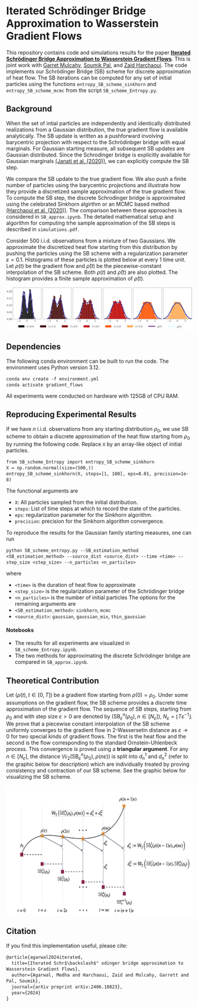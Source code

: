 # Iterated Schrödinger Bridge Approximation to Wasserstein Gradient Flows


This repository contains code and simulations results for the paper [**Iterated Schrödinger Bridge Approximation to Wasserstein Gradient Flows**](https://arxiv.org/abs/2406.10823). This is joint work with [Garret Mulcahy](https://math.washington.edu/people/garrett-mulcahy), [Soumik Pal](https://math.washington.edu/people/soumik-pal), and [Zaid Harchaoui](https://stat.uw.edu/about-us/people/zaid-harchaoui). The code implements our Schrödinger Bridge (SB) scheme for discrete approximation of heat flow. The SB iterations can be computed for any set of initial particles using the functions `entropy_SB_scheme_sinkhorn` and `entropy_SB_scheme_mcmc` from the script `SB_scheme_Entropy.py`. 


## Background

When the set of intial particles are independently and identically distributed realizations from a Gaussian distribution, the true gradient flow is available analytically. The SB update is written as a pushforward involving barycentric projection with respect to the Schrödinbger bridge with equal marginals. For Gaussian starting measure, all subsequent SB updates are Gaussian distributed. Since the Schrodinger bridge is explicitly available for Gaussian marginals [(Janati et al. (2020))](https://proceedings.neurips.cc/paper/2020/hash/766e428d1e232bbdd58664b41346196c-Abstract.html), we can explicitly compute the SB step. 

We compare the SB update to the true gradient flow. We also push a finite number of particles using the barycentric projections and illustrate how they provide a discretized sample approximation of the true gradient flow. To compute the SB step, the discrete Schrodinger bridge is approximated using the celebrated Sinkhorn algirthm or an MCMC based method [(Harchaoui et al. (2020))](https://projecteuclid.org/journals/bernoulli/volume-30/issue-3/Asymptotics-of-discrete-Schr%c3%b6dinger-bridges-via-chaos-decomposition/10.3150/23-BEJ1659.full). The comparison between these approaches is considered in `SB_approx.ipynb`. The detailed mathematical setup and algorithm for computing trhe sample approximation of the SB steps is described in `simulations.pdf`.

Consider $500$ i.i.d. observations from a mixture of two Gaussians. We approximate the discretized heat flow starting from this distribution by pushing the particles using the SB scheme with a regularization parameter $\varepsilon = 0.1$. Histograms of these particles is plotted below at every 1 time unit. Let $\rho(t)$ be the gradient flow and $\hat \rho(t)$ be the piecewise-constant interpolation of the SB scheme. Both $\rho(t)$ and $\hat \rho(t)$ are also plotted. The histogram provides a finite sample approximation of $\hat \rho(t)$.

![Local Image](./results/sinkhorn/gaussian_mix/forward/eps0.1_time5.0.png)


## Dependencies

The following conda environment can be built to run the code. The environment uses Python version 3.12.
```
conda env create -f environment.yml
conda activate gradient_flows
```
All experiments were conducted on hardware with 125GB of CPU RAM.

## Reproducing Experimental Results

If we have $n$ i.i.d. observations from any starting distribution $\rho_0$, we use SB scheme to obtain a discrete approximation of the heat flow starting from $\rho_0$ by running the following code. Replace `X` by an array-like object of initial particles.

```
from SB_scheme_Entropy import entropy_SB_scheme_sinkhorn
X = np.random.normal(size=(500,))
entropy_SB_scheme_sinkhorn(X, steps=[1, 100], eps=0.01, precision=1e-8)
```
The functional arguments are
- `X`: All particles sampled from the initial distribution.
- `steps`: List of time steps at which to record the state of the particles.
- `eps`: regularization parameter for the Sinkhorn algorithm.
- `precision`: precision for the Sinkhorn algorithm convergence.

To reproduce the results for the Gaussian family starting measures, one can run

```
python SB_scheme_entropy.py --SB_estimation_method <SB_estimation_method> --source_dist <source_dist> --time <time> --step_size <step_size> --n_particles <n_particles>
```
where 
- `<time>` is the duration of heat flow to approximate
- `<step_size>` is the regularization parameter of the Schrödinger bridge
- `<n_particles>` is the number of initial particles
The options for the remaining arguments are
- `<SB_estimation_method>`: `sinkhorn`, `mcmc`
- `<source_dist>`: `gaussian`, `gaussian_mix`, `thin_gaussian`

#### Notebooks

- The results for all experiments are visualized in `SB_scheme_Entropy.ipynb`.
- The two methods for approximating the discrete Schrödinger bridge are compared in `SB_approx.ipynb`.

## Theoretical Contribution

Let $\left(\rho(t), t\in[0,T]\right)$ be a gradient flow starting from $\rho(0) = \rho_0$. Under some assumptions on the gradient flow, the SB scheme provides a discrete time approximation of the gradient flow. The sequence of SB steps, starting from $\rho_0$ and with step size $\varepsilon >0$ are denoted by $\left(\text{SB}_{\varepsilon}^n(\rho_0), n \in [N_\varepsilon]\right)$, $N_\varepsilon = \lfloor T \varepsilon^{-1}\rfloor$. We prove that a piecewise constant interpolation of the SB scheme uniformly converges to the gradient flow in 2-Wassersetin distance as $\varepsilon \to 0$ for two special kinds of gradient flows. The first is the heat flow and the second is the flow corresponding to the standard Ornstein-Uhlenbeck process. This convergence is proved using a **triangular argument**. For any $n \in [N_\varepsilon]$, the distance $\mathbb{W}_2\left(\text{SB}_\varepsilon^n(\rho_0), \rho(n \varepsilon)\right)$ is split into $d_n^1$ and $d_n^2$ (refer to the graphic below for description) which are individually treated by proving consistency and contraction of our SB scheme. See the graphic below for visualizing the SB scheme.

<p align="center">
  <img src="./results/triangle_argument.png" alt="Image description" width="622" height="350">
</p>

## Citation

If you find this implementation useful, please cite:

```
@article{agarwal2024iterated,
  title={Iterated Schr$\backslash$" odinger bridge approximation to Wasserstein Gradient Flows},
  author={Agarwal, Medha and Harchaoui, Zaid and Mulcahy, Garrett and Pal, Soumik},
  journal={arXiv preprint arXiv:2406.10823},
  year={2024}
}
```


